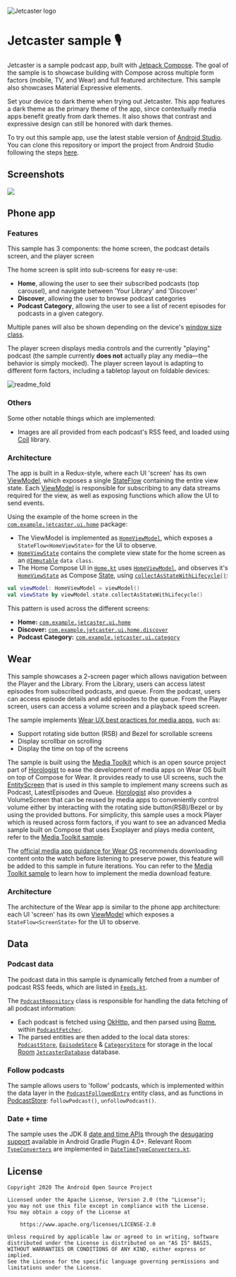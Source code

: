 ![Jetcaster logo](./docs/logo.png)

# Jetcaster sample 🎙️

Jetcaster is a sample podcast app, built with [Jetpack Compose][compose]. The goal of the sample is to
showcase building with Compose across multiple form factors (mobile, TV, and Wear) and full featured architecture. This sample also showcases Material Expressive elements.

Set your device to dark theme when trying out Jetcaster. This app features a dark theme as the primary theme of the app, since contextually media apps benefit greatly from dark themes. It also shows that contrast and expressive design can still be honored with dark themes.

To try out this sample app, use the latest stable version
of [Android Studio](https://developer.android.com/studio).
You can clone this repository or import the
project from Android Studio following the steps
[here](https://developer.android.com/jetpack/compose/setup#sample).

## Screenshots

<img src="../readme/jetcaster-hero.png"></img>

## Phone app

### Features

This sample has 3 components: the home screen, the podcast details screen, and the player screen

The home screen is split into sub-screens for easy re-use:

- __Home__, allowing the user to see their subscribed podcasts (top carousel), and navigate between 'Your Library' and 'Discover'
- __Discover__, allowing the user to browse podcast categories
- __Podcast Category__, allowing the user to see a list of recent episodes for podcasts in a given category.

Multiple panes will also be shown depending on the device's [window size class][wsc].

The player screen displays media controls and the currently "playing" podcast (the sample currently **does not** actually play any media—the behavior is simply mocked).
The player screen layout is adapting to different form factors, including a tabletop layout on foldable devices:

![readme_fold](https://github.com/android/compose-samples/assets/10263978/fe02248f-81ce-489b-a6d6-838438c8368e)


### Others
Some other notable things which are implemented:

* Images are all provided from each podcast's RSS feed, and loaded using [Coil][coil] library.

### Architecture
The app is built in a Redux-style, where each UI 'screen' has its own [ViewModel][viewmodel], which exposes a single [StateFlow][stateflow] containing the entire view state. Each [ViewModel][viewmodel] is responsible for subscribing to any data streams required for the view, as well as exposing functions which allow the UI to send events.

Using the example of the home screen in the [`com.example.jetcaster.ui.home`](mobile/src/main/java/com/example/jetcaster/ui/home) package:

 - The ViewModel is implemented as [`HomeViewModel`][homevm], which exposes a `StateFlow<HomeViewState>` for the UI to observe.
 - [`HomeViewState`][homevm] contains the complete view state for the home screen as an [`@Immutable`](https://developer.android.com/reference/kotlin/androidx/compose/runtime/Immutable) `data class`.
 - The Home Compose UI in [`Home.kt`][homeui] uses [`HomeViewModel`][homevm], and observes it's [`HomeViewState`][homevm] as Compose [State](https://developer.android.com/reference/kotlin/androidx/compose/runtime/State), using [`collectAsStateWithLifecycle()`](https://developer.android.com/reference/kotlin/androidx/lifecycle/compose/package-summary#(kotlinx.coroutines.flow.StateFlow).collectAsStateWithLifecycle(androidx.lifecycle.LifecycleOwner,androidx.lifecycle.Lifecycle.State,kotlin.coroutines.CoroutineContext)):

``` kotlin
val viewModel: HomeViewModel = viewModel()
val viewState by viewModel.state.collectAsStateWithLifecycle()
```

This pattern is used across the different screens:

- __Home:__ [`com.example.jetcaster.ui.home`](mobile/src/main/java/com/example/jetcaster/ui/home)
- __Discover:__ [`com.example.jetcaster.ui.home.discover`](mobile/src/main/java/com/example/jetcaster/ui/home/discover)
- __Podcast Category:__ [`com.example.jetcaster.ui.category`](mobile/src/main/java/com/example/jetcaster/ui/home/category)

## Wear

This sample showcases a 2-screen pager which allows navigation between the Player and the Library.
From the Library, users can access latest episodes from subscribed podcasts, and queue.
From the podcast, users can access episode details and add episodes to the queue.
From the Player screen, users can access a volume screen and a playback speed screen.

The sample implements [Wear UX best practices for media apps][mediappsbestpractices], such as:
- Support rotating side button (RSB) and Bezel for scrollable screens
- Display scrollbar on scrolling
- Display the time on top of the screens

The sample is built using the [Media Toolkit][mediatoolkit] which is an open source
project part of [Horologist][horologist] to ease the development of media apps on Wear OS built on top of Compose for Wear.
It provides ready to use UI screens, such the [EntityScreen][entityscreen]
that is used in this sample to implement many screens such as Podcast, LatestEpisodes and Queue. [Horologist][horologist] also provides
a VolumeScreen that can be reused by media apps to conveniently control volume either by interacting with the rotating side button(RSB)/Bezel or by
using the provided buttons.
For simplicity, this sample uses a mock Player which is reused across form factors,
if you want to see an advanced Media sample built on Compose that uses Exoplayer and plays media content,
refer to the [Media Toolkit sample][mediatoolkitsample].

The [official media app guidance for Wear OS][wearmediaguidance]
recommends downloading content onto the watch before listening to preserve power, this feature will be added to this sample in future iterations. You can
refer to the [Media Toolkit sample][mediatoolkitsample] to learn how to implement the media download feature.

### Architecture
The architecture of the Wear app is similar to the phone app architecture: each UI 'screen' has its 
own [ViewModel][viewmodel] which exposes a `StateFlow<ScreenState>` for the UI to observe.

## Data

### Podcast data

The podcast data in this sample is dynamically fetched from a number of podcast RSS feeds, which are listed in [`Feeds.kt`](core/data/src/main/java/com/example/jetcaster/core/data/network/Feeds.kt).

The [`PodcastRepository`][podcastrepo] class is responsible for handling the data fetching of all podcast information:

 - Each podcast is fetched using [OkHttp][okhttp], and then parsed using [Rome][rome], within [`PodcastFetcher`][fetcher].
 - The parsed entities are then added to the local data stores: [`PodcastStore`][podcaststore], [`EpisodeStore`][epstore] &  [`CategoryStore`][catstore] for storage in the local [Room][room] [`JetcasterDatabase`][db] database.

 ### Follow podcasts

 The sample allows users to 'follow' podcasts, which is implemented within the data layer in the [`PodcastFollowedEntry`](core/data/src/main/java/com/example/jetcaster/core/data/database/model/PodcastFollowedEntry.kt) entity class, and as functions in [PodcastStore][podcaststore]: `followPodcast()`, `unfollowPodcast()`.

 ### Date + time

 The sample uses the JDK 8 [date and time APIs](https://developer.android.com/reference/java/time/package-summary) through the [desugaring support][jdk8desugar] available in Android Gradle Plugin 4.0+. Relevant Room [`TypeConverters`](https://developer.android.com/reference/kotlin/androidx/room/TypeConverters) are implemented in [`DateTimeTypeConverters.kt`](core/data/src/main/java/com/example/jetcaster/core/data/database/DateTimeTypeConverters.kt).

## License

```
Copyright 2020 The Android Open Source Project

Licensed under the Apache License, Version 2.0 (the "License");
you may not use this file except in compliance with the License.
You may obtain a copy of the License at

    https://www.apache.org/licenses/LICENSE-2.0

Unless required by applicable law or agreed to in writing, software
distributed under the License is distributed on an "AS IS" BASIS,
WITHOUT WARRANTIES OR CONDITIONS OF ANY KIND, either express or implied.
See the License for the specific language governing permissions and
limitations under the License.
```

 [feeds]: mobile/src/main/java/com/example/jetcaster/data/Feeds.kt
 [fetcher]: mobile/src/main/java/com/example/jetcaster/data/PodcastFetcher.kt
 [podcastrepo]: mobile/src/main/java/com/example/jetcaster/data/PodcastsRepository.kt
 [podcaststore]: mobile/src/main/java/com/example/jetcaster/data/PodcastStore.kt
 [epstore]: mobile/src/main/java/com/example/jetcaster/data/EpisodeStore.kt
 [catstore]: mobile/src/main/java/com/example/jetcaster/data/CategoryStore.kt
 [db]: mobile/src/main/java/com/example/jetcaster/data/room/JetcasterDatabase.kt
 [glance]: https://developer.android.com/develop/ui/compose/glance
 [homevm]: mobile/src/main/java/com/example/jetcaster/ui/home/HomeViewModel.kt
 [homeui]: mobile/src/main/java/com/example/jetcaster/ui/home/Home.kt
 [compose]: https://developer.android.com/jetpack/compose
 [palette]: https://developer.android.com/reference/kotlin/androidx/palette/graphics/package-summary
 [room]: https://developer.android.com/topic/libraries/architecture/room
 [viewmodel]: https://developer.android.com/topic/libraries/architecture/viewmodel
 [stateflow]: https://kotlin.github.io/kotlinx.coroutines/kotlinx-coroutines-core/kotlinx.coroutines.flow/-state-flow/
 [okhttp]: https://square.github.io/okhttp/
 [rome]: https://rometools.github.io/rome/
 [jdk8desugar]: https://developer.android.com/studio/write/java8-support#library-desugaring
 [coil]: https://coil-kt.github.io/coil/
 [wsc]: https://developer.android.com/guide/topics/large-screens/support-different-screen-sizes#window_size_classes
 [mediatoolkit]: https://google.github.io/horologist/media-toolkit/
 [mediatoolkitsample]: https://google.github.io/horologist/media-sample/
 [wearmediaguidance]: https://developer.android.com/media/implement/surfaces/wear-os#play-downloaded-content
 [horologist]: https://google.github.io/horologist/
 [entityscreen]: https://github.com/google/horologist/blob/main/media/ui/src/main/java/com/google/android/horologist/media/ui/screens/entity/EntityScreen.kt
 [mediappsbestpractices]: https://developer.android.com/design/ui/wear/guides/foundations/media-apps
